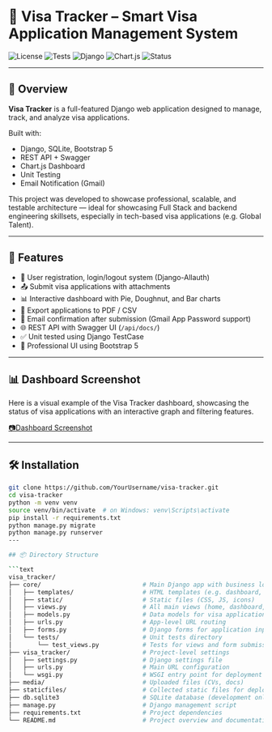 # 📌 Visa Tracker – Smart Visa Application Management System

![License](https://img.shields.io/badge/license-MIT-green)
![Tests](https://img.shields.io/badge/tests-passing-brightgreen)
![Django](https://img.shields.io/badge/backend-Django-blue)
![Chart.js](https://img.shields.io/badge/dashboard-Chart.js-orange)
![Status](https://img.shields.io/badge/status-Production%20Ready-success)

---

## 🧠 Overview

**Visa Tracker** is a full-featured Django web application designed to manage, track, and analyze visa applications.

Built with:
- Django, SQLite, Bootstrap 5
- REST API + Swagger
- Chart.js Dashboard
- Unit Testing
- Email Notification (Gmail)

This project was developed to showcase professional, scalable, and testable architecture — ideal for showcasing Full Stack and backend engineering skillsets, especially in tech-based visa applications (e.g. Global Talent).

---

## 🚀 Features

- 🔐 User registration, login/logout system (Django-Allauth)
- 📤 Submit visa applications with attachments
- 📊 Interactive dashboard with Pie, Doughnut, and Bar charts
- 📁 Export applications to PDF / CSV
- 📧 Email confirmation after submission (Gmail App Password support)
- 🌐 REST API with Swagger UI (`/api/docs/`)
- ✅ Unit tested using Django TestCase
- 🎨 Professional UI using Bootstrap 5

---

## 📊 Dashboard Screenshot

Here is a visual example of the Visa Tracker dashboard, showcasing the status of visa applications with an interactive graph and filtering features.

[📷Dashboard Screenshot](https://raw.githubusercontent.com/MohammadaliEstakhr/visa-tracker/main/visa_tracker/static/images/dashboard.png)



---

## 🛠 Installation

```bash
git clone https://github.com/YourUsername/visa-tracker.git
cd visa-tracker
python -m venv venv
source venv/bin/activate  # on Windows: venv\Scripts\activate
pip install -r requirements.txt
python manage.py migrate
python manage.py runserver
---

## 📦 Directory Structure

```text
visa_tracker/
├── core/                            # Main Django app with business logic
│   ├── templates/                   # HTML templates (e.g. dashboard, forms)
│   ├── static/                      # Static files (CSS, JS, icons)
│   ├── views.py                     # All main views (home, dashboard, submission)
│   ├── models.py                    # Data models for visa applications
│   ├── urls.py                      # App-level URL routing
│   ├── forms.py                     # Django forms for application input
│   └── tests/                       # Unit tests directory
│       └── test_views.py            # Tests for views and form submission
├── visa_tracker/                    # Project-level settings
│   ├── settings.py                  # Django settings file
│   ├── urls.py                      # Main URL configuration
│   └── wsgi.py                      # WSGI entry point for deployment
├── media/                           # Uploaded files (CVs, docs)
├── staticfiles/                     # Collected static files for deployment
├── db.sqlite3                       # SQLite database (development only)
├── manage.py                        # Django management script
├── requirements.txt                 # Project dependencies
└── README.md                        # Project overview and documentation
